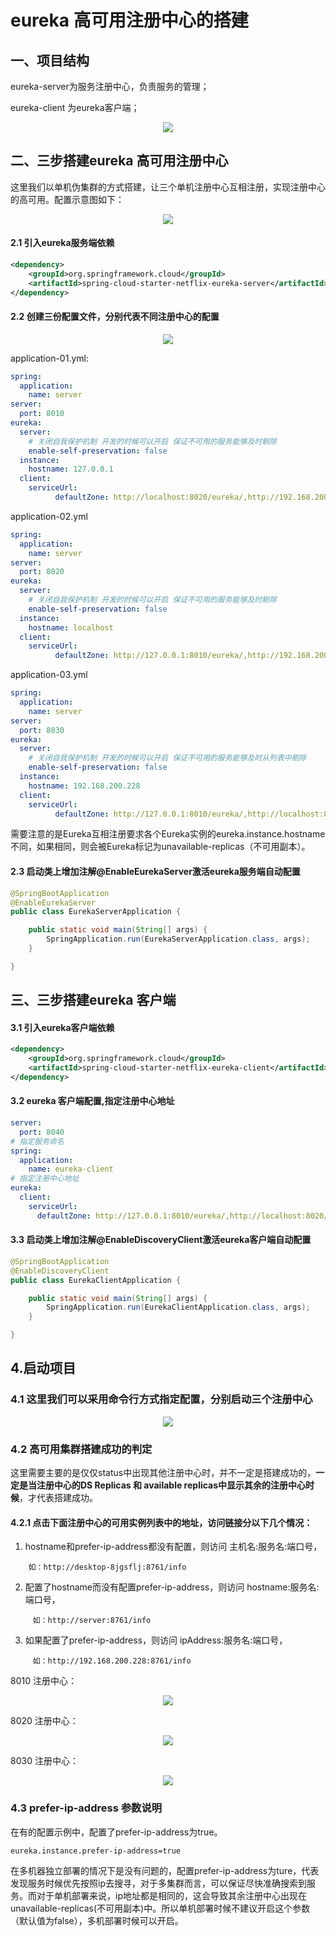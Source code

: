 # eureka 高可用注册中心的搭建

## 一、项目结构

eureka-server为服务注册中心，负责服务的管理；

eureka-client 为eureka客户端；

<div align="center"> <img src="https://github.com/heibaiying/spring-samples-for-all/blob/master/pictures/spring-cloud-eureka-cluster.png"/> </div>



## 二、三步搭建eureka 高可用注册中心

这里我们以单机伪集群的方式搭建，让三个单机注册中心互相注册，实现注册中心的高可用。配置示意图如下：

<div align="center"> <img src="https://github.com/heibaiying/spring-samples-for-all/blob/master/pictures/eureka-server-client.png"/> </div>

#### 2.1 引入eureka服务端依赖

```xml
<dependency>
    <groupId>org.springframework.cloud</groupId>
    <artifactId>spring-cloud-starter-netflix-eureka-server</artifactId>
</dependency>
```

#### 2.2  创建三份配置文件，分别代表不同注册中心的配置

<div align="center"> <img src="https://github.com/heibaiying/spring-samples-for-all/blob/master/pictures/eureka-application.png"/> </div>

application-01.yml:

```yaml
spring:
  application:
    name: server
server:
  port: 8010
eureka:
  server:
    # 关闭自我保护机制 开发的时候可以开启 保证不可用的服务能够及时剔除
    enable-self-preservation: false
  instance:
    hostname: 127.0.0.1
  client:
    serviceUrl:
          defaultZone: http://localhost:8020/eureka/,http://192.168.200.228:8030/eureka/
```

application-02.yml

```yaml
spring:
  application:
    name: server
server:
  port: 8020
eureka:
  server:
    # 关闭自我保护机制 开发的时候可以开启 保证不可用的服务能够及时剔除
    enable-self-preservation: false
  instance:
    hostname: localhost
  client:
    serviceUrl:
          defaultZone: http://127.0.0.1:8010/eureka/,http://192.168.200.228:8030/eureka/
```

application-03.yml

```yaml
spring:
  application:
    name: server
server:
  port: 8030
eureka:
  server:
    # 关闭自我保护机制 开发的时候可以开启 保证不可用的服务能够及时从列表中剔除
    enable-self-preservation: false
  instance:
    hostname: 192.168.200.228
  client:
    serviceUrl:
          defaultZone: http://127.0.0.1:8010/eureka/,http://localhost:8020/eureka/
```

需要注意的是Eureka互相注册要求各个Eureka实例的eureka.instance.hostname不同，如果相同，则会被Eureka标记为unavailable-replicas（不可用副本）。

#### 2.3 启动类上增加注解@EnableEurekaServer激活eureka服务端自动配置

```java
@SpringBootApplication
@EnableEurekaServer
public class EurekaServerApplication {

    public static void main(String[] args) {
        SpringApplication.run(EurekaServerApplication.class, args);
    }

}
```



## 三、三步搭建eureka 客户端

#### 3.1 引入eureka客户端依赖

```xml
<dependency>
    <groupId>org.springframework.cloud</groupId>
    <artifactId>spring-cloud-starter-netflix-eureka-client</artifactId>
</dependency>
```

#### 3.2 eureka 客户端配置,指定注册中心地址

```yaml
server:
  port: 8040
# 指定服务命名
spring:
  application:
    name: eureka-client
# 指定注册中心地址
eureka:
  client:
    serviceUrl:
      defaultZone: http://127.0.0.1:8010/eureka/,http://localhost:8020/eureka/,http://192.168.200.228:8030/eureka/
```

#### 3.3 启动类上增加注解@EnableDiscoveryClient激活eureka客户端自动配置

```java
@SpringBootApplication
@EnableDiscoveryClient
public class EurekaClientApplication {

    public static void main(String[] args) {
        SpringApplication.run(EurekaClientApplication.class, args);
    }

}
```

## 4.启动项目 

### 4.1 这里我们可以采用命令行方式指定配置，分别启动三个注册中心

<div align="center"> <img src="https://github.com/heibaiying/spring-samples-for-all/blob/master/pictures/eureka-active.png"/> </div>

### 4.2  高可用集群搭建成功的判定

这里需要主要的是仅仅status中出现其他注册中心时，并不一定是搭建成功的，**一定是当注册中心的DS Replicas 和 available replicas中显示其余的注册中心时候**，才代表搭建成功。

#### **4.2.1  点击下面注册中心的可用实例列表中的地址，访问链接分以下几个情况：**

1. hostname和prefer-ip-address都没有配置，则访问 主机名:服务名:端口号，

```
    如：http://desktop-8jgsflj:8761/info
```

2. 配置了hostname而没有配置prefer-ip-address，则访问 hostname:服务名:端口号，

```
     如：http://server:8761/info
```
3. 如果配置了prefer-ip-address，则访问 ipAddress:服务名:端口号，
```
     如：http://192.168.200.228:8761/info
```
8010 注册中心：

<div align="center"> <img src="https://github.com/heibaiying/spring-samples-for-all/blob/master/pictures/eureka-8010.png"/> </div>

8020 注册中心：

<div align="center"> <img src="https://github.com/heibaiying/spring-samples-for-all/blob/master/pictures/eureka-8020.png"/> </div>

8030 注册中心：

<div align="center"> <img src="https://github.com/heibaiying/spring-samples-for-all/blob/master/pictures/eureka-8030.png"/> </div>

### 4.3  prefer-ip-address 参数说明

在有的配置示例中，配置了prefer-ip-address为true。

```properties
eureka.instance.prefer-ip-address=true
```

在多机器独立部署的情况下是没有问题的，配置prefer-ip-address为ture，代表发现服务时候优先按照ip去搜寻，对于多集群而言，可以保证尽快准确搜索到服务。而对于单机部署来说，ip地址都是相同的，这会导致其余注册中心出现在unavailable-replicas(不可用副本)中。所以单机部署时候不建议开启这个参数（默认值为false），多机部署时候可以开启。
